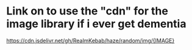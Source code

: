 # Link on to use the "cdn" for the image library if i ever get dementia

https://cdn.jsdelivr.net/gh/RealmKebab/haze/random/img/{IMAGE}
